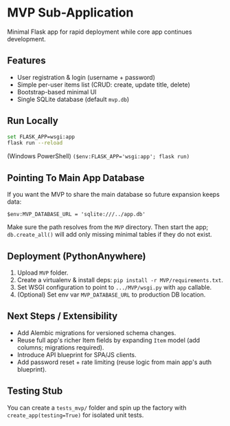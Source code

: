 # MVP Sub-Application

Minimal Flask app for rapid deployment while core app continues development.

## Features
- User registration & login (username + password)
- Simple per-user items list (CRUD: create, update title, delete)
- Bootstrap-based minimal UI
- Single SQLite database (default `mvp.db`)

## Run Locally
```bash
set FLASK_APP=wsgi:app
flask run --reload
```
(Windows PowerShell) `($env:FLASK_APP='wsgi:app'; flask run)`

## Pointing To Main App Database
If you want the MVP to share the main database so future expansion keeps data:
```
$env:MVP_DATABASE_URL = 'sqlite:///../app.db'
```
Make sure the path resolves from the `MVP` directory. Then start the app; `db.create_all()` will add only missing minimal tables if they do not exist.

## Deployment (PythonAnywhere)
1. Upload `MVP` folder.
2. Create a virtualenv & install deps: `pip install -r MVP/requirements.txt`.
3. Set WSGI configuration to point to `.../MVP/wsgi.py` with `app` callable.
4. (Optional) Set env var `MVP_DATABASE_URL` to production DB location.

## Next Steps / Extensibility
- Add Alembic migrations for versioned schema changes.
- Reuse full app's richer Item fields by expanding `Item` model (add columns; migrations required).
- Introduce API blueprint for SPA/JS clients.
- Add password reset + rate limiting (reuse logic from main app's auth blueprint).

## Testing Stub
You can create a `tests_mvp/` folder and spin up the factory with `create_app(testing=True)` for isolated unit tests.
